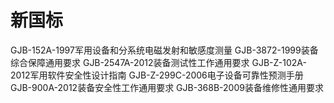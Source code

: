 # 新国标

GJB-152A-1997军用设备和分系统电磁发射和敏感度测量 
GJB-3872-1999装备综合保障通用要求
GJB-2547A-2012装备测试性工作通用要求
GJB-Z-102A-2012军用软件安全性设计指南
GJB-Z-299C-2006电子设备可靠性预测手册
GJB-900A-2012装备安全性工作通用要求
GJB-368B-2009装备维修性通用要求
